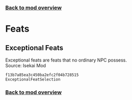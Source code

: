 ### [Back to mod overview](./README.md)

# Feats

## Exceptional Feats

Exceptional feats are feats that no ordinary NPC possess.  
Source: Isekai Mod

`f13b7a85ea3c450ba2efc2f04b728515`  
`ExceptionalFeatSelection`  


### [Back to mod overview](./README.md)
